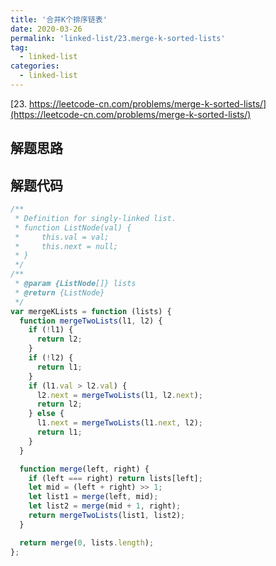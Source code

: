 ```yaml
---
title: '合并K个排序链表'
date: 2020-03-26
permalink: 'linked-list/23.merge-k-sorted-lists'
tag:
  - linked-list
categories:
  - linked-list
---
```


[23. https://leetcode-cn.com/problems/merge-k-sorted-lists/](https://leetcode-cn.com/problems/merge-k-sorted-lists/)

## 解题思路

## 解题代码

```js
/**
 * Definition for singly-linked list.
 * function ListNode(val) {
 *     this.val = val;
 *     this.next = null;
 * }
 */
/**
 * @param {ListNode[]} lists
 * @return {ListNode}
 */
var mergeKLists = function (lists) {
  function mergeTwoLists(l1, l2) {
    if (!l1) {
      return l2;
    }
    if (!l2) {
      return l1;
    }
    if (l1.val > l2.val) {
      l2.next = mergeTwoLists(l1, l2.next);
      return l2;
    } else {
      l1.next = mergeTwoLists(l1.next, l2);
      return l1;
    }
  }

  function merge(left, right) {
    if (left === right) return lists[left];
    let mid = (left + right) >> 1;
    let list1 = merge(left, mid);
    let list2 = merge(mid + 1, right);
    return mergeTwoLists(list1, list2);
  }

  return merge(0, lists.length);
};
```
